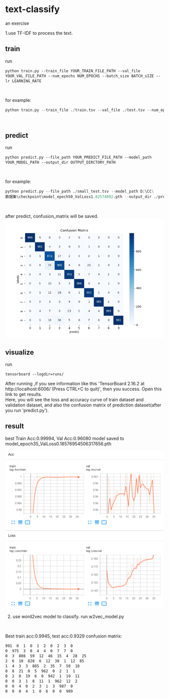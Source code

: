 # text-classify
an exercise

1.use TF-IDF to process the text.
## train
run <br />
```
python train.py --train_file YOUR_TRAIN_FILE_PATH --val_file YOUR_VAL_FILE_PATH --num_epochs NUM_EPOCHS --batch_size BATCH_sIZE --lr LEARNING_RATE
```
<br/>

for example:  <br/>
```python
python train.py --train_file ./train.tsv --val_file ./test.tsv --num_epochs 50 --batch_size 128 --lr 0.001
```
<br/>

## predict
run <br/>
```
python predict.py --file_path YOUR_PREDICT_FILE_PATH --model_path YOUR_MODEL_PATH --output_dir OUTPUT_DIRCTORY_PATH
```
<br/>

for example: <br/>
```python
python predict.py --file_path ./small_test.tsv --model_path D:\CC\
数据集\checkpoint\model_epoch50_ValLoss1.82574892.pth --output_dir ./predict
```
<br/>

after predict, confusion_matrix will be saved.
![](./predict_cm_checkpointmodelepoch2ValAcc0.96120000pth.png)
## visualize
run 
```
tensorboard --logdir=runs/
```
After running ,if you see information like this 'TensorBoard 2.16.2 at http://localhost:6006/ (Press CTRL+C to quit)', then you success. Open this link to get results.
<br/>
Here, you will see the loss and accuracy curve of train dataset and validation dataset, and also the confusion matrix of prediction dataset(after you run 'predict.py').
<br/>

## result
best Train Acc:0.99994, Val Acc:0.96080
model saved to model_epoch35_ValLoss0.18576954506317656.pth
<br/>

![](./train_loss.png)

2. use word2vec model to classify.
run w2vec_model.py
<br/>

Best train acc:0.9945, test acc:0.9329
confusion matrix:
```
991  0  1  0  1  2  0  2  3  0 
0  975  3  0  4  4  0  7  7  0 
0  3  808  59  12  46  15  4  28  25 
2  6  10  828  6  12  38  1  12  85 
1  4  3  3  885  2  35  7  50  10 
0  8  21  0  5  962  0  2  1  1 
0  2  0  19  6  0  942  1  19  11 
0  0  3  1  8  11  1  962  12  2 
0  0  4  0  2  3  1  3  987  0 
0  0  0  4  1  0  6  0  0  989 
```
